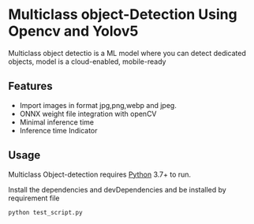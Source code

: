 # Multiclass object-Detection Using Opencv and Yolov5


Multiclass object detectio is a ML model where you can detect dedicated objects, model is a cloud-enabled, mobile-ready

## Features

- Import images in format jpg,png,webp and jpeg.
- ONNX weight file integration with openCV
- Minimal inference time 
- Inference time Indicator

## Usage

Multiclass Object-detection requires [Python](https://www.python.org/) 3.7+ to run.

Install the dependencies and devDependencies and be installed by requirement file 

```sh
python test_script.py
```